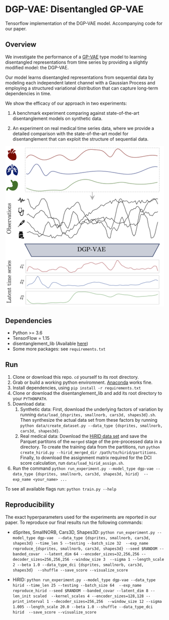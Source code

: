 # DGP-VAE: Disentangled GP-VAE
Tensorflow implementation of the DGP-VAE model. 
Accompanying code for our paper.

## Overview
We investigate the performance of a [GP-VAE](http://arxiv.org/abs/1907.04155) type model to learning
disentangled representations from time series by providing a slightly modified model: the DGP-VAE.

Our model learns disentangled representations from sequential data 
by modeling each independent latent channel with a Gaussian Process and employing
a structured variational distribution that can capture long-term dependencies in time.

We show the efficacy of our approach in two experiments:

1) A benchmark experiment comparing against state-of-the-art disentanglement models on synthetic data.

2) An experiment on real medical time series data, where we provide a detailed comparison 
with the state-of-the-art model for disentanglement that can exploit the structure of sequential data.

![DGP-VAE overview](figures/overview.png)

## Dependencies

* Python >= 3.6
* TensorFlow = 1.15
* disentanglement_lib (Available [here](https://github.com/google-research/disentanglement_lib))
* Some more packages: see `requirements.txt`

## Run
1. Clone or download this repo. `cd` yourself to its root directory.
2. Grab or build a working python enviromnent. [Anaconda](https://www.anaconda.com/) works fine.
3. Install dependencies, using `pip install -r requirements.txt`
4. Clone or download the disentanglement_lib and add its root directory to your `PYTHONPATH`.
5. Download data:
    1. Synthetic data: First, download the underlying factors of variation by running `data/load_{dsprites, smallnorb, cars3d, shapes3d}.sh`.
    Then synthesize the actual data set from these factors by running `python data/create_dataset.py --data_type {dsprites, smallnorb, cars3d, shapes3d}`.
    2. Real medical data: Download the [HiRID data set](https://hirid.intensivecare.ai/HiRID-high-time-resolution-ICU-data-set-9834a14b9b894b7d8365f1301a13afaa)
    and save the Parquet partitons of the `merged` stage of the pre-processed data in a directory.
    To create the training data from the partitions, run `python create_hirid.py --hirid_merged_dir /path/to/hirid/partitions`.
    Finally, to download the assignment matrix required for the DCI score calculation, run 
    `data/load_hirid_assign.sh`.
6. Run the command `python run_experiment.py --model_type dgp-vae --data_type {dsprites, smallnorb, cars3d, shapes3d, hirid} 
--exp_name <your_name> ...`

 

   
To see all available flags run: `python train.py --help`

## Reproducibility
The exact hyperparameters used for the experiments are reported in our paper.
To reproduce our final results run the following commands:

* dSprites, SmallNORB, Cars3D, Shapes3D: `python run_experiment.py --model_type dgp-vae 
--data_type {dsprites, smallnorb, cars3d, shapes3d} --time_len 5 --testing --batch_size 32 
--exp_name reproduce_{dsprites, smallnorb, cars3d, shapes3d} --seed $RANDOM --banded_covar 
--latent_dim 64 --encoder_sizes=32,256,256 --decoder_sizes=256,256,256 --window_size 3 
--sigma 1 --length_scale 2 --beta 1.0 --data_type_dci {dsprites, smallnorb, cars3d, shapes3d} 
--shuffle --save_score --visualize_score`

* HiRID: `python run_experiment.py --model_type dgp-vae --data_type hirid --time_len 25 --testing --batch_size 64 
--exp_name reproduce_hirid --seed $RANDOM --banded_covar --latent_dim 8 --len_init scaled 
--kernel_scales 4 --encoder_sizes=128,128 --print_interval 1 --decoder_sizes=256,256 
--window_size 12 --sigma 1.005 --length_scale 20.0 --beta 1.0 --shuffle --data_type_dci hirid 
--save_score --visualize_score`
  
